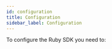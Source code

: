 ```yaml
---
id: configuration
title: Configuration
sidebar_label: Configuration
---
```


To configure the Ruby SDK you need to:

```

```
